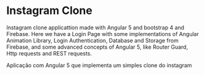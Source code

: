 # Instagram Clone
Instagram clone applicattion made with Angular 5 and bootstrap 4 and Firebase.
Here we have a Login Page with some implementations of Angular Animation Library,
Login Authentication, Database and Storage from Firebase, and some advanced concepts of Angular 5,
like Router Guard, Http requests and REST requests.

Aplicação com Angular 5 que implementa um simples clone do instagram

